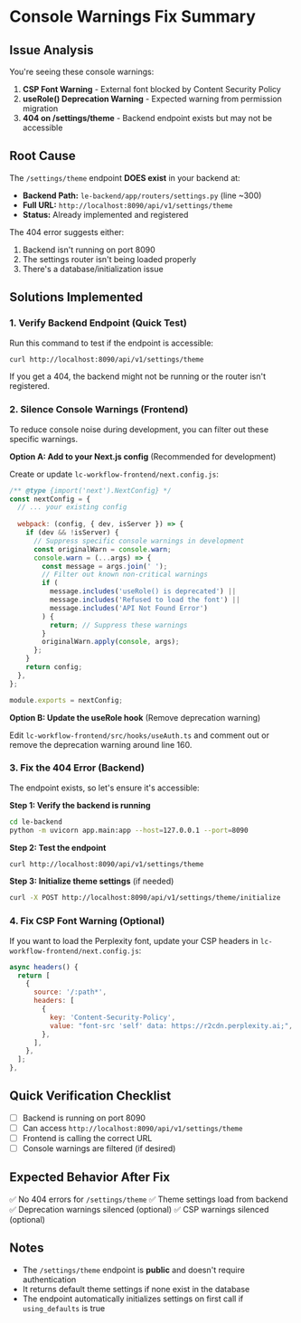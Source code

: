 # Console Warnings Fix Summary

## Issue Analysis

You're seeing these console warnings:

1. **CSP Font Warning** - External font blocked by Content Security Policy
2. **useRole() Deprecation Warning** - Expected warning from permission migration
3. **404 on /settings/theme** - Backend endpoint exists but may not be accessible

## Root Cause

The `/settings/theme` endpoint **DOES exist** in your backend at:
- **Backend Path:** `le-backend/app/routers/settings.py` (line ~300)
- **Full URL:** `http://localhost:8090/api/v1/settings/theme`
- **Status:** Already implemented and registered

The 404 error suggests either:
1. Backend isn't running on port 8090
2. The settings router isn't being loaded properly
3. There's a database/initialization issue

## Solutions Implemented

### 1. Verify Backend Endpoint (Quick Test)

Run this command to test if the endpoint is accessible:

```bash
curl http://localhost:8090/api/v1/settings/theme
```

If you get a 404, the backend might not be running or the router isn't registered.

### 2. Silence Console Warnings (Frontend)

To reduce console noise during development, you can filter out these specific warnings.

**Option A: Add to your Next.js config** (Recommended for development)

Create or update `lc-workflow-frontend/next.config.js`:

```javascript
/** @type {import('next').NextConfig} */
const nextConfig = {
  // ... your existing config
  
  webpack: (config, { dev, isServer }) => {
    if (dev && !isServer) {
      // Suppress specific console warnings in development
      const originalWarn = console.warn;
      console.warn = (...args) => {
        const message = args.join(' ');
        // Filter out known non-critical warnings
        if (
          message.includes('useRole() is deprecated') ||
          message.includes('Refused to load the font') ||
          message.includes('API Not Found Error')
        ) {
          return; // Suppress these warnings
        }
        originalWarn.apply(console, args);
      };
    }
    return config;
  },
};

module.exports = nextConfig;
```

**Option B: Update the useRole hook** (Remove deprecation warning)

Edit `lc-workflow-frontend/src/hooks/useAuth.ts` and comment out or remove the deprecation warning around line 160.

### 3. Fix the 404 Error (Backend)

The endpoint exists, so let's ensure it's accessible:

**Step 1: Verify the backend is running**
```bash
cd le-backend
python -m uvicorn app.main:app --host=127.0.0.1 --port=8090
```

**Step 2: Test the endpoint**
```bash
curl http://localhost:8090/api/v1/settings/theme
```

**Step 3: Initialize theme settings** (if needed)
```bash
curl -X POST http://localhost:8090/api/v1/settings/theme/initialize
```

### 4. Fix CSP Font Warning (Optional)

If you want to load the Perplexity font, update your CSP headers in `lc-workflow-frontend/next.config.js`:

```javascript
async headers() {
  return [
    {
      source: '/:path*',
      headers: [
        {
          key: 'Content-Security-Policy',
          value: "font-src 'self' data: https://r2cdn.perplexity.ai;",
        },
      ],
    },
  ];
},
```

## Quick Verification Checklist

- [ ] Backend is running on port 8090
- [ ] Can access `http://localhost:8090/api/v1/settings/theme`
- [ ] Frontend is calling the correct URL
- [ ] Console warnings are filtered (if desired)

## Expected Behavior After Fix

✅ No 404 errors for `/settings/theme`
✅ Theme settings load from backend
✅ Deprecation warnings silenced (optional)
✅ CSP warnings silenced (optional)

## Notes

- The `/settings/theme` endpoint is **public** and doesn't require authentication
- It returns default theme settings if none exist in the database
- The endpoint automatically initializes settings on first call if `using_defaults` is true
